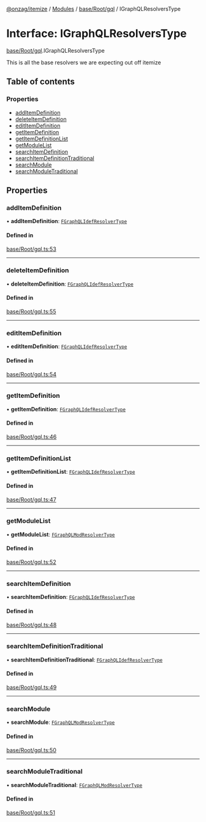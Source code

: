 [@onzag/itemize](../README.md) / [Modules](../modules.md) / [base/Root/gql](../modules/base_Root_gql.md) / IGraphQLResolversType

# Interface: IGraphQLResolversType

[base/Root/gql](../modules/base_Root_gql.md).IGraphQLResolversType

This is all the base resolvers we are expecting out off itemize

## Table of contents

### Properties

- [addItemDefinition](base_Root_gql.IGraphQLResolversType.md#additemdefinition)
- [deleteItemDefinition](base_Root_gql.IGraphQLResolversType.md#deleteitemdefinition)
- [editItemDefinition](base_Root_gql.IGraphQLResolversType.md#edititemdefinition)
- [getItemDefinition](base_Root_gql.IGraphQLResolversType.md#getitemdefinition)
- [getItemDefinitionList](base_Root_gql.IGraphQLResolversType.md#getitemdefinitionlist)
- [getModuleList](base_Root_gql.IGraphQLResolversType.md#getmodulelist)
- [searchItemDefinition](base_Root_gql.IGraphQLResolversType.md#searchitemdefinition)
- [searchItemDefinitionTraditional](base_Root_gql.IGraphQLResolversType.md#searchitemdefinitiontraditional)
- [searchModule](base_Root_gql.IGraphQLResolversType.md#searchmodule)
- [searchModuleTraditional](base_Root_gql.IGraphQLResolversType.md#searchmoduletraditional)

## Properties

### addItemDefinition

• **addItemDefinition**: [`FGraphQLIdefResolverType`](../modules/base_Root_gql.md#fgraphqlidefresolvertype)

#### Defined in

[base/Root/gql.ts:53](https://github.com/onzag/itemize/blob/f2db74a5/base/Root/gql.ts#L53)

___

### deleteItemDefinition

• **deleteItemDefinition**: [`FGraphQLIdefResolverType`](../modules/base_Root_gql.md#fgraphqlidefresolvertype)

#### Defined in

[base/Root/gql.ts:55](https://github.com/onzag/itemize/blob/f2db74a5/base/Root/gql.ts#L55)

___

### editItemDefinition

• **editItemDefinition**: [`FGraphQLIdefResolverType`](../modules/base_Root_gql.md#fgraphqlidefresolvertype)

#### Defined in

[base/Root/gql.ts:54](https://github.com/onzag/itemize/blob/f2db74a5/base/Root/gql.ts#L54)

___

### getItemDefinition

• **getItemDefinition**: [`FGraphQLIdefResolverType`](../modules/base_Root_gql.md#fgraphqlidefresolvertype)

#### Defined in

[base/Root/gql.ts:46](https://github.com/onzag/itemize/blob/f2db74a5/base/Root/gql.ts#L46)

___

### getItemDefinitionList

• **getItemDefinitionList**: [`FGraphQLIdefResolverType`](../modules/base_Root_gql.md#fgraphqlidefresolvertype)

#### Defined in

[base/Root/gql.ts:47](https://github.com/onzag/itemize/blob/f2db74a5/base/Root/gql.ts#L47)

___

### getModuleList

• **getModuleList**: [`FGraphQLModResolverType`](../modules/base_Root_gql.md#fgraphqlmodresolvertype)

#### Defined in

[base/Root/gql.ts:52](https://github.com/onzag/itemize/blob/f2db74a5/base/Root/gql.ts#L52)

___

### searchItemDefinition

• **searchItemDefinition**: [`FGraphQLIdefResolverType`](../modules/base_Root_gql.md#fgraphqlidefresolvertype)

#### Defined in

[base/Root/gql.ts:48](https://github.com/onzag/itemize/blob/f2db74a5/base/Root/gql.ts#L48)

___

### searchItemDefinitionTraditional

• **searchItemDefinitionTraditional**: [`FGraphQLIdefResolverType`](../modules/base_Root_gql.md#fgraphqlidefresolvertype)

#### Defined in

[base/Root/gql.ts:49](https://github.com/onzag/itemize/blob/f2db74a5/base/Root/gql.ts#L49)

___

### searchModule

• **searchModule**: [`FGraphQLModResolverType`](../modules/base_Root_gql.md#fgraphqlmodresolvertype)

#### Defined in

[base/Root/gql.ts:50](https://github.com/onzag/itemize/blob/f2db74a5/base/Root/gql.ts#L50)

___

### searchModuleTraditional

• **searchModuleTraditional**: [`FGraphQLModResolverType`](../modules/base_Root_gql.md#fgraphqlmodresolvertype)

#### Defined in

[base/Root/gql.ts:51](https://github.com/onzag/itemize/blob/f2db74a5/base/Root/gql.ts#L51)
